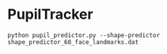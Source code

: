 # PupilTracker

```shell
python pupil_predictor.py --shape-predictor shape_predictor_68_face_landmarks.dat
```